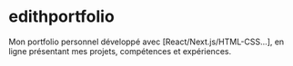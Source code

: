 # edithportfolio
Mon portfolio personnel développé avec [React/Next.js/HTML-CSS…], en ligne présentant mes projets, compétences et expériences. 
